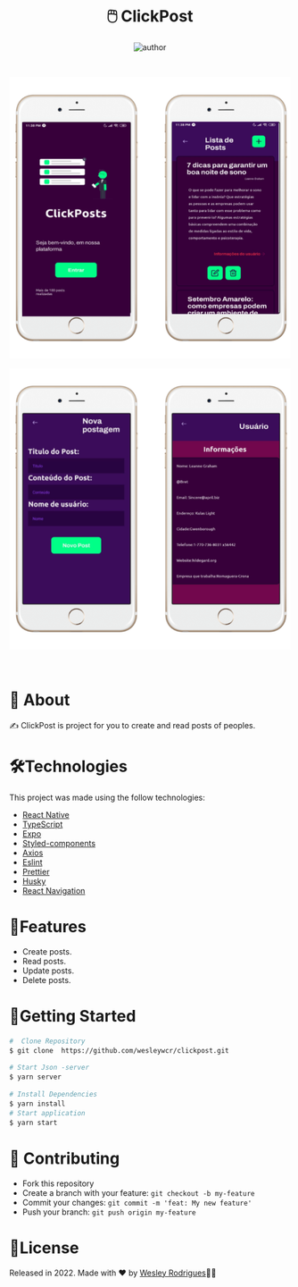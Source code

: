 <h1 align="center"> <strong>🖱️ ClickPost</strong></h1>

<p align="center">
<img alt="author" src="https://img.shields.io/static/v1?label=WesleyRodrigues&message=Author&color=38003a&labelColor=000000">
</p>

<br />

<p align="center"><img src=".github/Image01.png"/>
<br />
<p align="center"><img src=".github/Image02.png"/></p>
<br/>

# 📕 About

✍️ ClickPost is project for you to create and read posts of peoples.
</br>

# 🛠️Technologies

This project was made using the follow technologies:

- [React Native](https://reactnative.dev/)
- [TypeScript](https://www.typescriptlang.org/)
- [Expo](https://expo.dev/)
- [Styled-components](https://styled-components.com/)
- [Axios](https://github.com/axios/axios)
- [Eslint](https://eslint.org/)
- [Prettier](https://prettier.io/)
- [Husky](https://github.com/typicode/husky)
- [React Navigation](https://reactnavigation.org/)

# 🚀Features

- Create posts.
- Read posts.
- Update posts.
- Delete posts.

# 🏃Getting Started

```sh
#  Clone Repository
$ git clone  https://github.com/wesleywcr/clickpost.git
```

```sh
# Start Json -server
$ yarn server
```

```sh
# Install Dependencies
$ yarn install
# Start application
$ yarn start
```

# 🤝 Contributing

- Fork this repository
- Create a branch with your feature: `git checkout -b my-feature`
- Commit your changes: `git commit -m 'feat: My new feature'`
- Push your branch: `git push origin my-feature`

# 📝License

Released in 2022.
Made with ❤️ by [Wesley Rodrigues](https://github.com/wesleywcr)🤙👊
